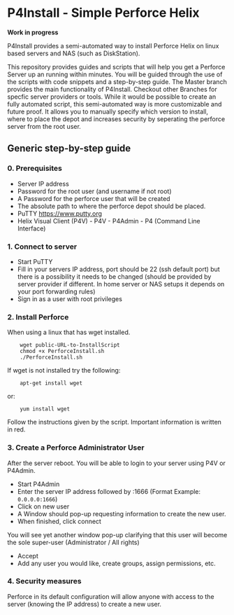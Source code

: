 
# P4Install - Simple Perforce Helix 
**Work in progress**

P4Install provides a semi-automated way to install Perforce Helix on linux based servers and NAS (such as DiskStation).

This repository provides guides and scripts that will help you get a Perforce Server up an running within minutes. You will be guided through the use of the scripts with code snippets and a step-by-step guide. The Master branch provides the main functionality of P4Install. Checkout other Branches for specfic server providers or tools. 
While it would be possible to create an fully automated script, this semi-automated way is more customizable and future proof. It allows you to manually specify which version to install, where to place the depot and increases security by seperating the perforce server from the root user.


## Generic step-by-step guide
### 0. Prerequisites
 - Server IP address
 - Password for the root user (and username if not root)
 - A Password for the perforce user that will be created
 - The absolute path to where the perforce depot should be placed.
 - PuTTY https://www.putty.org
 - Helix Visual Client (P4V)
       - P4V
       - P4Admin
       - P4 (Command Line Interface)

### 1. Connect to server
 - Start PuTTY
 - Fill in your servers IP address, port should be 22 (ssh default port) but there is a possibility it needs to be changed (should be provided by server provider if different. In home server or NAS setups it depends on your port forwarding rules)
 - Sign in as a user with root privileges

### 2. Install Perforce
When using a linux that has wget installed.

```
    wget public-URL-to-InstallScript
    chmod +x PerforceInstall.sh
    ./PerforceInstall.sh
```

If wget is not installed try the following:

```
    apt-get install wget
```

or:

```
    yum install wget
```

Follow the instructions given by the script. Important information is written in red.

### 3. Create a Perforce Administrator User
After the server reboot. You will be able to login to your server using P4V or P4Admin.
- Start P4Admin
- Enter the server IP address followed by :1666 (Format Example: `0.0.0.0:1666`)
- Click on new user
- A Window should pop-up requesting information to create the new user.
- When finished, click connect

You will see yet another window pop-up clarifying that this user will become the sole super-user (Administrator / All rights)
- Accept
- Add any user you would like, create groups, assign permissions, etc.

### 4. Security measures
Perforce in its default configuration will allow anyone with access to the server (knowing the IP address) to create a new user.

